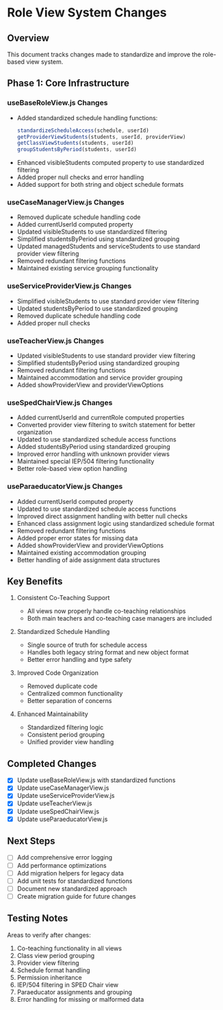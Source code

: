 # Role View System Changes

## Overview
This document tracks changes made to standardize and improve the role-based view system.

## Phase 1: Core Infrastructure

### useBaseRoleView.js Changes
- Added standardized schedule handling functions:
  ```javascript
  standardizeScheduleAccess(schedule, userId)
  getProviderViewStudents(students, userId, providerView)
  getClassViewStudents(students, userId)
  groupStudentsByPeriod(students, userId)
  ```
- Enhanced visibleStudents computed property to use standardized filtering
- Added proper null checks and error handling
- Added support for both string and object schedule formats

### useCaseManagerView.js Changes
- Removed duplicate schedule handling code
- Added currentUserId computed property
- Updated visibleStudents to use standardized filtering
- Simplified studentsByPeriod using standardized grouping
- Updated managedStudents and serviceStudents to use standard provider view filtering
- Removed redundant filtering functions
- Maintained existing service grouping functionality

### useServiceProviderView.js Changes
- Simplified visibleStudents to use standard provider view filtering
- Updated studentsByPeriod to use standardized grouping
- Removed duplicate schedule handling code
- Added proper null checks

### useTeacherView.js Changes
- Updated visibleStudents to use standard provider view filtering
- Simplified studentsByPeriod using standardized grouping
- Removed redundant filtering functions
- Maintained accommodation and service provider grouping
- Added showProviderView and providerViewOptions

### useSpedChairView.js Changes
- Added currentUserId and currentRole computed properties
- Converted provider view filtering to switch statement for better organization
- Updated to use standardized schedule access functions
- Added studentsByPeriod using standardized grouping
- Improved error handling with unknown provider views
- Maintained special IEP/504 filtering functionality
- Better role-based view option handling

### useParaeducatorView.js Changes
- Added currentUserId computed property
- Updated to use standardized schedule access functions
- Improved direct assignment handling with better null checks
- Enhanced class assignment logic using standardized schedule format
- Removed redundant filtering functions
- Added proper error states for missing data
- Added showProviderView and providerViewOptions
- Maintained existing accommodation grouping
- Better handling of aide assignment data structures

## Key Benefits
1. Consistent Co-Teaching Support
   - All views now properly handle co-teaching relationships
   - Both main teachers and co-teaching case managers are included

2. Standardized Schedule Handling
   - Single source of truth for schedule access
   - Handles both legacy string format and new object format
   - Better error handling and type safety

3. Improved Code Organization
   - Removed duplicate code
   - Centralized common functionality
   - Better separation of concerns

4. Enhanced Maintainability
   - Standardized filtering logic
   - Consistent period grouping
   - Unified provider view handling

## Completed Changes
- [x] Update useBaseRoleView.js with standardized functions
- [x] Update useCaseManagerView.js
- [x] Update useServiceProviderView.js
- [x] Update useTeacherView.js
- [x] Update useSpedChairView.js
- [x] Update useParaeducatorView.js

## Next Steps
- [ ] Add comprehensive error logging
- [ ] Add performance optimizations
- [ ] Add migration helpers for legacy data
- [ ] Add unit tests for standardized functions
- [ ] Document new standardized approach
- [ ] Create migration guide for future changes

## Testing Notes
Areas to verify after changes:
1. Co-teaching functionality in all views
2. Class view period grouping
3. Provider view filtering
4. Schedule format handling
5. Permission inheritance
6. IEP/504 filtering in SPED Chair view
7. Paraeducator assignments and grouping
8. Error handling for missing or malformed data 